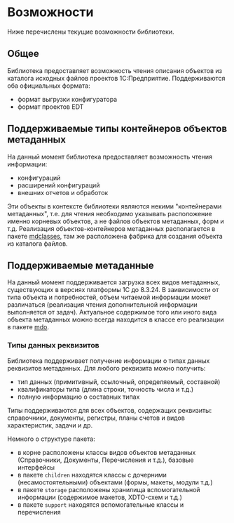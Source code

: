 # Возможности

Ниже перечислены текущие возможности библиотеки.

## Общее

Библиотека предоставляет возможность чтения описания объектов из каталога исходных файлов проектов 1С:Предприятие. Поддерживаются оба официальных формата:

- формат выгрузки конфигуратора
- формат проектов EDT

## Поддерживаемые типы контейнеров объектов метаданных

На данный момент библиотека предоставляет возможность чтения информации:

- конфигураций
- расширений конфигураций
- внешних отчетов и обработок

Эти объекты в контексте библиотеки являются некими "контейнерами метаданных", т.е. для чтения необходимо указывать расположение именно корневых объектов, а не файлов объектов метаданных, форм и т.д.
Реализация объектов-контейнеров метаданных располагается в пакете [mdclasses](com.github._1c_syntax.bsl.mdclasses), там же расположена фабрика для создания объекта из каталога файлов.

## Поддерживаемые метаданные

На данный момент поддерживается загрузка всех видов метаданных, существующих в версиях платформы 1С до 8.3.24. В заивисимости от типа объекта и потребностей, объем читаемой информации может различаться (реализация чтения дополнительной информации выполняется от задач).
Актуальное содержимое того или иного вида объекта метаданных можно всегда находится в классе его реализации в пакете [mdo](com.github._1c_syntax.bsl.mdo).

### Типы данных реквизитов

Библиотека поддерживает получение информации о типах данных реквизитов метаданных. Для любого реквизита можно получить:

- тип данных (примитивный, ссылочный, определяемый, составной)
- квалификаторы типа (длина строки, точность числа и т.д.)
- полную информацию о составных типах

Типы поддерживаются для всех объектов, содержащих реквизиты: справочники, документы, регистры, планы счетов и видов характеристик, задачи и др.

Немного о структуре пакета:

- в корне расположены классы видов объектов метаданных (Справочники, Документы, Перечисления и т.д.), базовые интерфейсы
- в пакете `children` находятся классы с дочерними (несамостоятельными) объектами (формы, макеты, модули т.д.)
- в пакете `storage` расположены хранилища вспомогательной информации (содержимое макетов, XDTO-схем и т.д.)
- в пакете `support` находятся вспомогательные классы и перечисления
